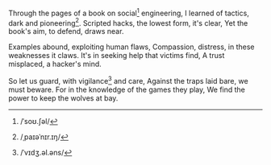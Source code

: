 Through the pages of a book on social[^1] engineering,
I learned of tactics, dark and pioneering[^2].
Scripted hacks, the lowest form, it's clear,
Yet the book's aim, to defend, draws near.

Examples abound, exploiting human flaws,
Compassion, distress, in these weaknesses it claws.
It's in seeking help that victims find,
A trust misplaced, a hacker's mind.

So let us guard, with vigilance[^3] and care,
Against the traps laid bare, we must beware.
For in the knowledge of the games they play,
We find the power to keep the wolves at bay.


[^1]: /ˈsoʊ.ʃəl/
[^2]: /ˌpaɪəˈnɪr.ɪŋ/
[^3]: /ˈvɪdʒ.əl.əns/